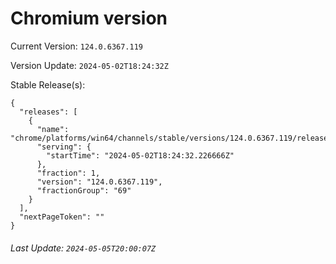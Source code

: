 # Chromium version

Current Version: `124.0.6367.119`

Version Update: `2024-05-02T18:24:32Z`

Stable Release(s):
```
{
  "releases": [
    {
      "name": "chrome/platforms/win64/channels/stable/versions/124.0.6367.119/releases/1714674272",
      "serving": {
        "startTime": "2024-05-02T18:24:32.226666Z"
      },
      "fraction": 1,
      "version": "124.0.6367.119",
      "fractionGroup": "69"
    }
  ],
  "nextPageToken": ""
}
```

###### Last Update: `2024-05-05T20:00:07Z`
        